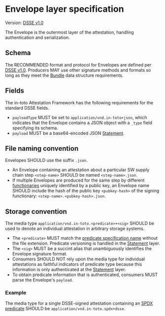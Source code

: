 # Envelope layer specification

Version: [DSSE v1.0]

The Envelope is the outermost layer of the attestation, handling
authentication and serialization.

## Schema

The RECOMMENDED format and protocol for Envelopes are defined per [DSSE v1.0].
Producers MAY use other signature methods and formats so long as they meet
the [Bundle] data structure requirements.

## Fields

The in-toto Attestation Framework has the following requirements for the
standard DSSE fields.

-   `payloadType` MUST be set to `application/vnd.in-toto+json`, which
    indicates that the Envelope contains a JSON object with a `_type` field
    specifying its schema.
-   `payload` MUST be a base64-encoded JSON [Statement].

## File naming convention

Envelopes SHOULD use the suffix `.json`.

-   An Envelope containing an attestation about a particular SW supply chain
    step `<step-name>` SHOULD be named `<step-name>.json`.
-   If multiple Envelopes are produced for the same step by different
    [functionaries] uniquely identified by a public key, an Envelope name
    SHOULD include the hash of the public key `<pubkey-hash>` of the signing
    functionary: `<step-name>.<pubkey-hash>.json`.

## Storage convention

The media type `application/vnd.in-toto.<predicate>+<sig>` SHOULD
be used to denote an individual attestation in arbitrary storage systems.

-   The `<predicate>` MUST match the [predicate specification name]
    without the file extension. Predicate versioning is handled in the
    [Statement] layer.
-   The `<sig>` MUST be a succint alias that unambiguously identifies
    the Envelope signature format.
-   Consumers SHOULD NOT rely upon the media type for individual attestations
    as faithful indicators of predicate type because this information is only
    authenticated at the [Statement] layer.
-   To obtain predicate information that is authenticated, consumers MUST
    parse the Envelope's `payload`.

### Example

The media type for a single DSSE-signed attestation containing an
[SPDX predicate] SHOULD be `application/vnd.in-toto.spdx+dsse`.

[Bundle]: bundle.md
[DSSE v1.0]: https://github.com/secure-systems-lab/dsse/blob/v1.0.0/envelope.md
[SPDX predicate]: ../predicates/spdx.md
[Statement]: statement.md
[functionaries]: https://github.com/in-toto/docs/blob/v1.0/in-toto-spec.md#212-functionaries
[predicate specification name]: ../predicates
